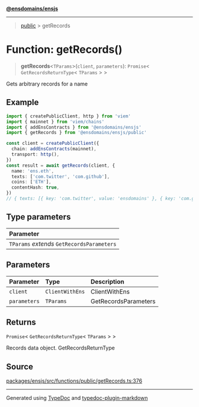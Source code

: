 [**@ensdomains/ensjs**](../README.md)

---

> [public](README.md) > getRecords

# Function: getRecords()

> **getRecords**\<`TParams`\>(`client`, `parameters`): `Promise`\< `GetRecordsReturnType`\< `TParams` \> \>

Gets arbitrary records for a name

## Example

```ts
import { createPublicClient, http } from 'viem'
import { mainnet } from 'viem/chains'
import { addEnsContracts } from '@ensdomains/ensjs'
import { getRecords } from '@ensdomains/ensjs/public'

const client = createPublicClient({
  chain: addEnsContracts(mainnet),
  transport: http(),
})
const result = await getRecords(client, {
  name: 'ens.eth',
  texts: ['com.twitter', 'com.github'],
  coins: ['ETH'],
  contentHash: true,
})
// { texts: [{ key: 'com.twitter', value: 'ensdomains' }, { key: 'com.github', value: 'ensdomains' }], coins: [{ id: 60, name: 'ETH', value: '0xFe89cc7aBB2C4183683ab71653C4cdc9B02D44b7' }], contentHash: { protocolType: 'ipns', decoded: 'k51qzi5uqu5djdczd6zw0grmo23j2vkj9uzvujencg15s5rlkq0ss4ivll8wqw' } }
```

## Type parameters

| Parameter                                  |
| :----------------------------------------- |
| `TParams` _extends_ `GetRecordsParameters` |

## Parameters

| Parameter    | Type            | Description          |
| :----------- | :-------------- | :------------------- |
| `client`     | `ClientWithEns` | ClientWithEns        |
| `parameters` | `TParams`       | GetRecordsParameters |

## Returns

`Promise`\< `GetRecordsReturnType`\< `TParams` \> \>

Records data object. GetRecordsReturnType

## Source

[packages/ensjs/src/functions/public/getRecords.ts:376](https://github.com/ensdomains/ensjs-v3/blob/1b90b888/packages/ensjs/src/functions/public/getRecords.ts#L376)

---

Generated using [TypeDoc](https://typedoc.org/) and [typedoc-plugin-markdown](https://www.npmjs.com/package/typedoc-plugin-markdown)
